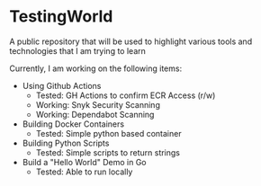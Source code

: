 # TestingWorld
A public repository that will be used to highlight various tools and technologies that I am trying to learn

Currently, I am working on the following items:
* Using Github Actions
    * Tested: GH Actions to confirm ECR Access (r/w)
    * Working: Snyk Security Scanning
    * Working: Dependabot Scanning
* Building Docker Containers
    * Tested: Simple python based container
* Building Python Scripts
    * Tested: Simple scripts to return strings
* Build a "Hello World" Demo in Go
    * Tested: Able to run locally
